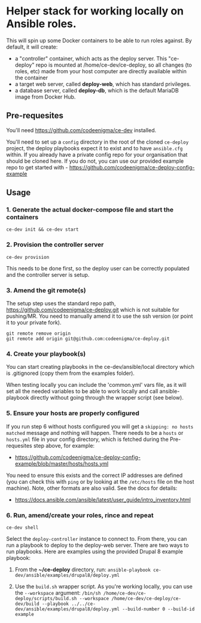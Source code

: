 # Helper stack for working locally on Ansible roles.

This will spin up some Docker containers to be able to run roles against.
By default, it will create:

- a "controller" container, which acts as the deploy server. This "ce-deploy" repo is mounted at /home/ce-dev/ce-deploy, so all changes (to roles, etc) made from your host computer are directly available within the container
- a target web server, called **deploy-web**, which has standard privileges.
- a database server, called **deploy-db**, which is the default MariaDB image from Docker Hub.

## Pre-requesites

You'll need https://github.com/codeenigma/ce-dev installed.

You'll need to set up a `config` directory in the root of the cloned `ce-deploy` project, the deploy playbooks expect it to exist and to have `ansible.cfg` within. If you already have a private config repo for your organisation that should be cloned here. If you do not, you can use our provided example repo to get started with - https://github.com/codeenigma/ce-deploy-config-example

## Usage

### 1. Generate the actual docker-compose file and start the containers

`ce-dev init && ce-dev start`

### 2. Provision the controller server

`ce-dev provision`

This needs to be done first, so the deploy user can be correctly populated and the controller server is setup.

### 3. Amend the git remote(s)

The setup step uses the standard repo path, https://github.com/codeenigma/ce-deploy.git which is not suitable for pushing/MR.
You need to manually amend it to use the ssh version (or point it to your private fork).

```
git remote remove origin
git remote add origin git@github.com:codeenigma/ce-deploy.git
```

### 4. Create your playbook(s)

You can start creating playbooks in the ce-dev/ansible/local directory which is .gitignored (copy them from the examples folder).

When testing locally you can include the 'common.yml' vars file, as it will set all the needed variables to be able to work locally and call ansible-playbook directly without going through the wrapper script (see below).

### 5. Ensure your hosts are properly configured

If you run step 6 without hosts configured you will get a `skipping: no hosts matched` message and nothing will happen. There needs to be a `hosts` or `hosts.yml` file in your config directory, which is fetched during the Pre-requesites step above, for example:

* https://github.com/codeenigma/ce-deploy-config-example/blob/master/hosts/hosts.yml

You need to ensure this exists and the correct IP addresses are defined (you can check this with `ping` or by looking at the `/etc/hosts` file on the host machine). Note, other formats are also valid. See the docs for details:

* https://docs.ansible.com/ansible/latest/user_guide/intro_inventory.html

### 6. Run, amend/create your roles, rince and repeat

`ce-dev shell`

Select the `deploy-controller` instance to connect to. From there, you can run a playbook to deploy to the deploy-web server. There are two ways to run playbooks. Here are examples using the provided Drupal 8 example playbook:

1.  From the **~/ce-deploy** directory, run:
    `ansible-playbook ce-dev/ansible/examples/drupal8/deploy.yml`

2.  Use the `build.sh` wrapper script. As you're working locally, you can use the `--workspace` argument:
    `/bin/sh /home/ce-dev/ce-deploy/scripts/build.sh --workspace /home/ce-dev/ce-deploy/ce-dev/build --playbook ../../ce-dev/ansible/examples/drupal8/deploy.yml --build-number 0 --build-id example`
